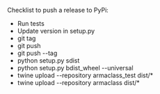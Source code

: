 Checklist to push a release to PyPi:

* Run tests
* Update version in setup.py
* git tag
* git push
* git push --tag
* python setup.py sdist
* python setup.py bdist_wheel --universal
* twine upload --repository armaclass_test dist/*
* twine upload --repository armaclass dist/*
